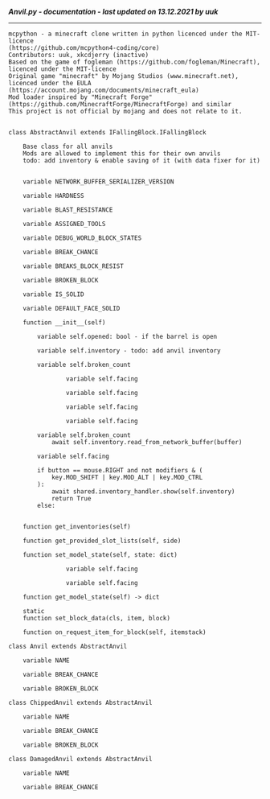 ***Anvil.py - documentation - last updated on 13.12.2021 by uuk***
___

    mcpython - a minecraft clone written in python licenced under the MIT-licence 
    (https://github.com/mcpython4-coding/core)
    Contributors: uuk, xkcdjerry (inactive)
    Based on the game of fogleman (https://github.com/fogleman/Minecraft), licenced under the MIT-licence
    Original game "minecraft" by Mojang Studios (www.minecraft.net), licenced under the EULA
    (https://account.mojang.com/documents/minecraft_eula)
    Mod loader inspired by "Minecraft Forge" (https://github.com/MinecraftForge/MinecraftForge) and similar
    This project is not official by mojang and does not relate to it.


    class AbstractAnvil extends IFallingBlock.IFallingBlock
        
        Base class for all anvils
        Mods are allowed to implement this for their own anvils
        todo: add inventory & enable saving of it (with data fixer for it)


        variable NETWORK_BUFFER_SERIALIZER_VERSION

        variable HARDNESS

        variable BLAST_RESISTANCE

        variable ASSIGNED_TOOLS

        variable DEBUG_WORLD_BLOCK_STATES

        variable BREAK_CHANCE

        variable BREAKS_BLOCK_RESIST

        variable BROKEN_BLOCK

        variable IS_SOLID

        variable DEFAULT_FACE_SOLID

        function __init__(self)

            variable self.opened: bool - if the barrel is open

            variable self.inventory - todo: add anvil inventory

            variable self.broken_count

                    variable self.facing

                    variable self.facing

                    variable self.facing

                    variable self.facing

            variable self.broken_count
                await self.inventory.read_from_network_buffer(buffer)

            variable self.facing
                
            if button == mouse.RIGHT and not modifiers & (
                key.MOD_SHIFT | key.MOD_ALT | key.MOD_CTRL
            ):
                await shared.inventory_handler.show(self.inventory)
                return True
            else:


        function get_inventories(self)

        function get_provided_slot_lists(self, side)

        function set_model_state(self, state: dict)

                    variable self.facing

                    variable self.facing

        function get_model_state(self) -> dict

        static
        function set_block_data(cls, item, block)

        function on_request_item_for_block(self, itemstack)

    class Anvil extends AbstractAnvil

        variable NAME

        variable BREAK_CHANCE

        variable BROKEN_BLOCK

    class ChippedAnvil extends AbstractAnvil

        variable NAME

        variable BREAK_CHANCE

        variable BROKEN_BLOCK

    class DamagedAnvil extends AbstractAnvil

        variable NAME

        variable BREAK_CHANCE